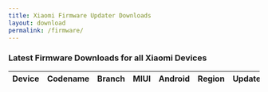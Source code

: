 ```yaml
---
title: Xiaomi Firmware Updater Downloads
layout: download
permalink: /firmware/
---
```


### Latest Firmware Downloads for all Xiaomi Devices

<div class="table-responsive-md">
<table id="firmware" class="compact table table-striped table-hover table-sm">
    <thead class="thead-dark">
        <tr>
            <th>Device</th>
            <th>Codename</th>
            <th>Branch</th>
            <th>MIUI</th>
            <th>Android</th>
            <th>Region</th>
            <th>Updated</th>
            <th>Link</th>
        </tr>
    </thead>
    <script>loadLatest()</script>
</table>
</div>
